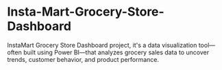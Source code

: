 # Insta-Mart-Grocery-Store-Dashboard
 InstaMart Grocery Store Dashboard project, it's a data visualization tool—often built using Power BI—that analyzes grocery sales data to uncover trends, customer behavior, and product performance.
